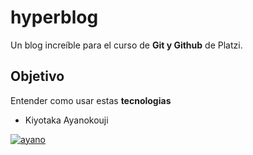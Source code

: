 # hyperblog
Un blog increíble para el curso de **Git y Github** de Platzi.
## Objetivo
Entender como usar estas **tecnologias**

* Kiyotaka Ayanokouji

[![ayano](https://preview.redd.it/c38cvx3msk771.jpg?auto=webp&s=1b663b7ad79390c73ab0d7dd97bb5ff28659ca0c "ayano")](http://https://preview.redd.it/c38cvx3msk771.jpg?auto=webp&s=1b663b7ad79390c73ab0d7dd97bb5ff28659ca0c "ayano")